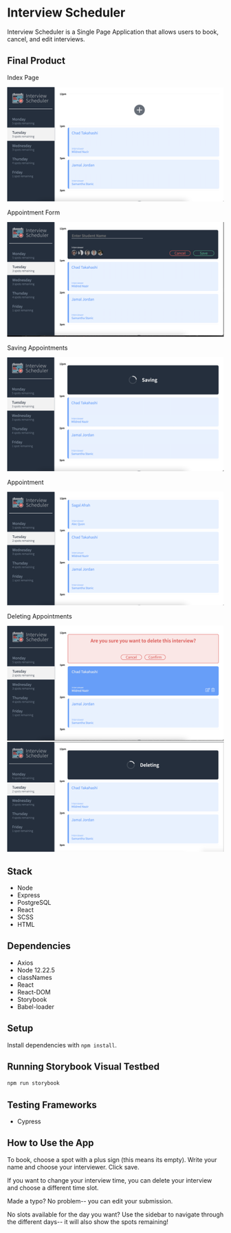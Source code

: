 # Interview Scheduler

Interview Scheduler is a Single Page Application that allows users to book, cancel, and edit interviews. 

## Final Product

Index Page

!["HomePage"](https://github.com/sagalafrah/interview-scheduler/blob/master/docs/index.png)

Appointment Form

!["Application Form"](https://github.com/sagalafrah/interview-scheduler/blob/master/docs/form.png)

Saving Appointments

!["Saving"](https://github.com/sagalafrah/interview-scheduler/blob/master/docs/saving.png)

Appointment

!["Appointment"](https://github.com/sagalafrah/interview-scheduler/blob/master/docs/appointment.png)

Deleting Appointments

!["Deleting"](https://github.com/sagalafrah/interview-scheduler/blob/master/docs/deleteconfirm.png)
!["Deleting"](https://github.com/sagalafrah/interview-scheduler/blob/master/docs/deleting.png)



## Stack
- Node
- Express
- PostgreSQL
- React
- SCSS
- HTML

## Dependencies

- Axios
- Node 12.22.5
- classNames
- React
- React-DOM
- Storybook
- Babel-loader

## Setup

Install dependencies with `npm install`.



## Running Storybook Visual Testbed

```sh
npm run storybook
```

## Testing Frameworks
- Cypress


## How to Use the App

To book, choose a spot with a plus sign (this means its empty). Write your name and choose your interviewer. Click save.

If you want to change your interview time, you can delete your interview and choose a different time slot.

Made a typo? No problem-- you can edit your submission. 

No slots available for the day you want? Use the sidebar to navigate through the different days-- it will also show the spots remaining!
